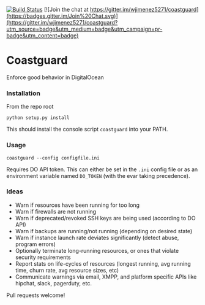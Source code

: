 [![Build Status](https://travis-ci.org/wjimenez5271/coastguard.svg?branch=master)](https://travis-ci.org/wjimenez5271/coastguard)
[![Join the chat at https://gitter.im/wjimenez5271/coastguard](https://badges.gitter.im/Join%20Chat.svg)](https://gitter.im/wjimenez5271/coastguard?utm_source=badge&utm_medium=badge&utm_campaign=pr-badge&utm_content=badge)
# Coastguard
Enforce good behavior in DigitalOcean

### Installation
From the repo root
```
python setup.py install
```
This should install the console script `coastguard` into your PATH.

### Usage
```
coastguard --config configfile.ini
```

Requires DO API token. This can either be set in the `.ini` config file or as an environment variable named `DO_TOKEN` (with the evar taking precedence). 

### Ideas
- Warn if resources have been running for too long
- Warn if firewalls are not running
- Warn if deprecated/revoked SSH keys are being used (according to DO API)
- Warn if backups are running/not running (depending on desired state)
- Warn if instance launch rate deviates significantly (detect abuse, program errors)
- Optionally terminate long-running resources, or ones that violate security requirements
- Report stats on life-cycles of resources (longest running, avg running time, churn rate, avg resource sizes, etc)
- Communicate warnings via email, XMPP, and platform specific APIs like hipchat, slack, pagerduty, etc.

Pull requests welcome!

